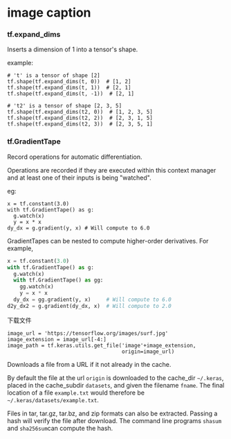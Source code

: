 # image caption

### tf.expand_dims

Inserts a dimension of 1 into a tensor's shape.

example:

```
# 't' is a tensor of shape [2]
tf.shape(tf.expand_dims(t, 0))  # [1, 2]
tf.shape(tf.expand_dims(t, 1))  # [2, 1]
tf.shape(tf.expand_dims(t, -1))  # [2, 1]

# 't2' is a tensor of shape [2, 3, 5]
tf.shape(tf.expand_dims(t2, 0))  # [1, 2, 3, 5]
tf.shape(tf.expand_dims(t2, 2))  # [2, 3, 1, 5]
tf.shape(tf.expand_dims(t2, 3))  # [2, 3, 5, 1]
```

### tf.GradientTape

Record operations for automatic differentiation.

Operations are recorded if they are executed within this context manager and at least one of their inputs is being "watched".

eg:

```
x = tf.constant(3.0)
with tf.GradientTape() as g:
  g.watch(x)
  y = x * x
dy_dx = g.gradient(y, x) # Will compute to 6.0
```

GradientTapes can be nested to compute higher-order derivatives. For example,

```python
x = tf.constant(3.0)
with tf.GradientTape() as g:
  g.watch(x)
  with tf.GradientTape() as gg:
    gg.watch(x)
    y = x * x
  dy_dx = gg.gradient(y, x)     # Will compute to 6.0
d2y_dx2 = g.gradient(dy_dx, x)  # Will compute to 2.0
```

下载文件

```
image_url = 'https://tensorflow.org/images/surf.jpg'
image_extension = image_url[-4:]
image_path = tf.keras.utils.get_file('image'+image_extension, 
                                     origin=image_url)
```

Downloads a file from a URL if it not already in the cache.

By default the file at the url `origin` is downloaded to the cache_dir `~/.keras`, placed in the cache_subdir `datasets`, and given the filename `fname`. The final location of a file `example.txt` would therefore be `~/.keras/datasets/example.txt`.

Files in tar, tar.gz, tar.bz, and zip formats can also be extracted. Passing a hash will verify the file after download. The command line programs `shasum` and `sha256sum`can compute the hash.

